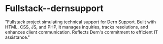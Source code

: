 # Fullstack--dernsupport
"Fullstack project simulating technical support for Dern Support. Built with HTML, CSS, JS, and PHP, it manages inquiries, tracks resolutions, and enhances client communication. Reflects Dern's commitment to efficient IT assistance."
